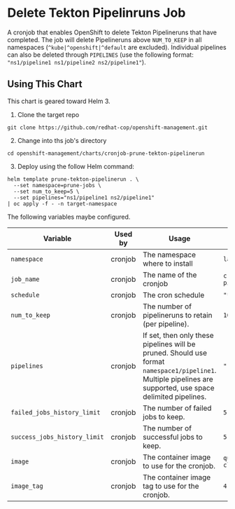 # Delete Tekton Pipelinruns Job

A cronjob that enables OpenShift to delete Tekton Pipelineruns that have completed. The job will delete Pipelineruns above `NUM_TO_KEEP` in all namespaces (`^kube|^openshift|^default` are excluded). Individual pipelines can also be deleted through `PIPELINES` (use the following format: `"ns1/pipeline1 ns1/pipeline2 ns2/pipeline1"`).

## Using This Chart

This chart is geared toward Helm 3.

1. Clone the target repo

```
git clone https://github.com/redhat-cop/openshift-management.git
```

2. Change into ths job's directory

```
cd openshift-management/charts/cronjob-prune-tekton-pipelinerun
```

3. Deploy using the follow Helm command:

```
helm template prune-tekton-pipelinerun . \
  --set namespace=prune-jobs \
  --set num_to_keep=5 \
  --set pipelines="ns1/pipeline1 ns2/pipeline1"
| oc apply -f - -n target-namespace
```

The following variables maybe configured.

| Variable  | Used by | Usage | Default |
|---|---|--|--|
| `namespace`  | cronjob | The namespace where to install | `labs-ci-cd` |
| `job_name`  | cronjob | The name of the cronjob| `cronjob-prune-tekton-pipelinerun` |
| `schedule`  | cronjob | The cron schedule | `"*/30 * * * *"` |
| `num_to_keep`  | cronjob | The number of pipelineruns to retain (per pipeline). | `10` |
| `pipelines`  | cronjob | If set, then only these pipelines will be pruned. Should use format `namespace1/pipeline1`. Multiple pipelines are supported, use space delimited pipelines. | `""` |
| `failed_jobs_history_limit`  | cronjob | The number of failed jobs to keep. | `5` |
| `success_jobs_history_limit`  | cronjob | The number of successful jobs to keep. | `5` |
| `image` | cronjob | The container image to use for the cronjob. | `quay.io/openshift/origin-cli` |
| `image_tag` | cronjob | The container image tag to use for the cronjob. | `4.7` |
